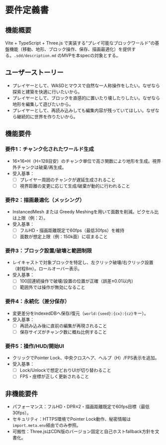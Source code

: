 # 要件定義書

## 機能概要
Vite + TypeScript + Three.js で実装する“プレイ可能なブロックワールド”の基盤機能（移動、地形、ブロック操作、保存、描画最適化）を提供する。`.sdd/description.md` のMVPを本specの対象とする。

## ユーザーストーリー
- プレイヤーとして、WASDとマウスで自然な一人称操作をしたい。なぜなら探索と建築を快適に行いたいから。
- プレイヤーとして、ブロックを直感的に置いたり壊したりしたい。なぜなら地形を編集して遊びたいから。
- プレイヤーとして、再読み込みしても編集内容が残っていてほしい。なぜなら継続的に世界を作りたいから。

## 機能要件
### 要件1：チャンク化されたワールド生成
- 16×16×H（H=128目安）のチャンク単位で高さ関数により地形を生成。視界外チャンクは破棄/再生成。
- 受入基準：
  - [ ] プレイヤー周囲のチャンクが遅延生成されること
  - [ ] 視界距離の変更に応じて生成/破棄が動的に行われること

### 要件2：描画最適化（メッシング）
- InstancedMesh または Greedy Meshingを用いて面数を削減。ピクセル比は上限（例：2）。
- 受入基準：
  - [ ] フルHD・描画距離既定で60fps（最低30fps）を維持
  - [ ] 面数が想定上限（例：150k面）に収まること

### 要件3：ブロック設置/破壊と範囲制限
- レイキャストで対象ブロックを特定し、左クリック破壊/右クリック設置（射程8m）。ロールオーバー表示。
- 受入基準：
  - [ ] 100回連続操作で破壊/設置の位置が正確（誤差±0.01以内）
  - [ ] 範囲外では操作が無効になること

### 要件4：永続化（差分保存）
- 変更差分をIndexedDBへ保存/復元（`world:{seed}:{cx}:{cz}`キー）。
- 受入基準：
  - [ ] 再読み込み後に直前の編集が再現されること
  - [ ] 保存サイズがチャンク数に概ね比例すること

### 要件5：操作/HUD/開始UI
- クリックでPointer Lock、中央クロスヘア、ヘルプ（H）/FPS表示を追加。
- 受入基準：
  - [ ] Lock/Unlockで想定どおりUIが切り替わること
  - [ ] FPS・座標が正しく更新されること

## 非機能要件
- パフォーマンス：フルHD・DPR≤2・描画距離既定で60fps目標（最低30fps）。
- セキュリティ：HTTPS環境でPointer Lock動作、秘密情報は`import.meta.env`経由でのみ参照。
- 可搬性：Three.jsはCDN版のバージョン固定と自己ホストfallback方針を文書化。

